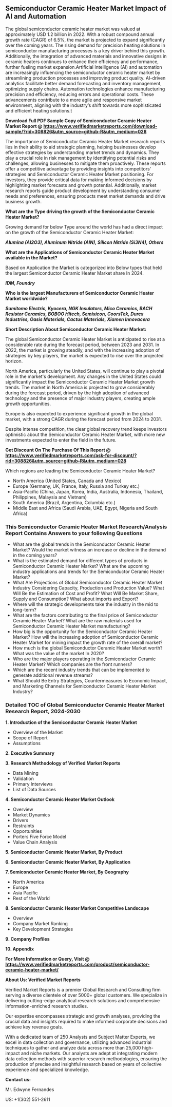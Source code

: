 <h2>Semiconductor Ceramic Heater Market Impact of AI and Automation</h2>The global semiconductor ceramic heater market was valued at approximately USD 1.2 billion in 2022. With a robust compound annual growth rate (CAGR) of 6.5%, the market is projected to expand significantly over the coming years. The rising demand for precision heating solutions in semiconductor manufacturing processes is a key driver behind this growth. Additionally, the integration of advanced materials and innovative designs in ceramic heaters continues to enhance their efficiency and performance, further fueling market expansion.Artificial Intelligence (AI) and automation are increasingly influencing the semiconductor ceramic heater market by streamlining production processes and improving product quality. AI-driven analytics facilitate better demand forecasting and inventory management, optimizing supply chains. Automation technologies enhance manufacturing precision and efficiency, reducing errors and operational costs. These advancements contribute to a more agile and responsive market environment, aligning with the industry’s shift towards more sophisticated and efficient heating solutions.t</p><p id="" class=""><strong>Download Full PDF Sample Copy of Semiconductor Ceramic Heater Market Report @ <a href="https://www.verifiedmarketreports.com/download-sample/?rid=308826&utm_source=github-R&utm_medium=028" target="_blank">https://www.verifiedmarketreports.com/download-sample/?rid=308826&utm_source=github-R&utm_medium=028</a></strong></p><p>The importance of&nbsp;Semiconductor Ceramic Heater Market research reports lies in their ability to aid strategic planning, helping businesses develop effective strategies by understanding market trends and dynamics. They play a crucial role in risk management by identifying potential risks and challenges, allowing businesses to mitigate them proactively. These reports offer a competitive advantage by providing insights into competitors' strategies and Semiconductor Ceramic Heater Market positioning. For investors, they provide critical data for making informed decisions by highlighting market forecasts and growth potential. Additionally, market research reports guide product development by understanding consumer needs and preferences, ensuring products meet market demands and drive business growth.</p><p><strong>What are the&nbsp;Type driving the growth of the Semiconductor Ceramic Heater Market?</strong></p><p id="" class="">Growing demand for below Type around the world has had a direct impact on the growth of the Semiconductor Ceramic Heater Market:</p><em><strong>Alumina (Al2O3), Aluminum Nitride (AlN), Silicon Nitride (Si3N4), Others</strong></em></p><strong>What are the&nbsp;Applications&nbsp;of Semiconductor Ceramic Heater Market available in the Market?</strong></p><p id="" class="">Based on Application the Market is categorized into Below types that held the largest Semiconductor Ceramic Heater Market share In 2024.</p><em><strong>IDM, Foundry</strong></em></p><strong>Who is the largest Manufacturers of Semiconductor Ceramic Heater Market worldwide?</strong></p><p><em><strong>Sumitomo Electric, Kyocera, NGK Insulators, Mico Ceramics, BACH Resistor Ceramics, BOBOO Hitech, Semixicon, CoorsTek, Durex Industries, Oasis Materials, Cactus Materials, Xiamen Innovacera</strong></em></p><p id="" class=""><strong>Short Description About Semiconductor Ceramic Heater Market:</strong></p><p>The global Semiconductor Ceramic Heater Market is anticipated to rise at a considerable rate during the forecast period, between 2023 and 2031. In 2022, the market is growing steadily, and with the increasing adoption of strategies by key players, the market is expected to rise over the projected horizon.</p><p>North America, particularly the United States, will continue to play a pivotal role in the market's development. Any changes in the United States could significantly impact the Semiconductor Ceramic Heater Market growth trends. The market in North America is projected to grow considerably during the forecast period, driven by the high adoption of advanced technology and the presence of major industry players, creating ample growth opportunities.</p><p>Europe is also expected to experience significant growth in the global market, with a strong CAGR during the forecast period from 2024 to 2031.</p><p>Despite intense competition, the clear global recovery trend keeps investors optimistic about the Semiconductor Ceramic Heater Market, with more new investments expected to enter the field in the future.</p><p id="" class=""><strong>Get Discount On The Purchase Of This Report @ <a href="https://www.verifiedmarketreports.com/ask-for-discount/?rid=308826&utm_source=github-R&utm_medium=028" target="_blank">https://www.verifiedmarketreports.com/ask-for-discount/?rid=308826&utm_source=github-R&utm_medium=028</a></strong></p>Which regions are leading the Semiconductor Ceramic Heater Market?</p><ul><li>North America (United States, Canada and Mexico)</li><li>Europe (Germany, UK, France, Italy, Russia and Turkey etc.)</li><li>Asia-Pacific (China, Japan, Korea, India, Australia, Indonesia, Thailand, Philippines, Malaysia and Vietnam)</li><li>South America (Brazil, Argentina, Columbia etc.)</li><li>Middle East and Africa (Saudi Arabia, UAE, Egypt, Nigeria and South Africa)</li></ul><h3 id="" class="">This Semiconductor Ceramic Heater Market Research/Analysis Report Contains Answers to your following Questions</h3><ul><li>What are the global trends in the Semiconductor Ceramic Heater Market? Would the market witness an increase or decline in the demand in the coming years?</li><li>What is the estimated demand for different types of products in Semiconductor Ceramic Heater Market? What are the upcoming industry applications and trends for the Semiconductor Ceramic Heater Market?</li><li>What Are Projections of Global Semiconductor Ceramic Heater Market Industry Considering Capacity, Production and Production Value? What Will Be the Estimation of Cost and Profit? What Will Be Market Share, Supply and Consumption? What about imports and Export?</li><li>Where will the strategic developments take the industry in the mid to long-term?</li><li>What are the factors contributing to the final price of Semiconductor Ceramic Heater Market? What are the raw materials used for Semiconductor Ceramic Heater Market manufacturing?</li><li>How big is the opportunity for the Semiconductor Ceramic Heater Market? How will the increasing adoption of Semiconductor Ceramic Heater Market for mining impact the growth rate of the overall market?</li><li>How much is the global Semiconductor Ceramic Heater Market worth? What was the value of the market In 2020?</li><li>Who are the major players operating in the Semiconductor Ceramic Heater Market? Which companies are the front runners?</li><li>Which are the recent industry trends that can be implemented to generate additional revenue streams?</li><li>What Should Be Entry Strategies, Countermeasures to Economic Impact, and Marketing Channels for Semiconductor Ceramic Heater Market Industry?</li></ul><h3 id="" class="">Detailed TOC of Global Semiconductor Ceramic Heater Market Research Report, 2024-2030</h3><p id="" class=""><strong>1. Introduction of the Semiconductor Ceramic Heater Market</strong></p><ul><li>Overview of the Market</li><li>Scope of Report</li><li>Assumptions</li></ul><p id="" class=""><strong>2. Executive Summary</strong></p><p id="" class=""><strong>3. Research Methodology of Verified Market Reports</strong></p><ul><li>Data Mining</li><li>Validation</li><li>Primary Interviews</li><li>List of Data Sources</li></ul><p id="" class=""><strong>4. Semiconductor Ceramic Heater Market Outlook</strong></p><ul><li>Overview</li><li>Market Dynamics</li><li>Drivers</li><li>Restraints</li><li>Opportunities</li><li>Porters Five Force Model</li><li>Value Chain Analysis</li></ul><p id="" class=""><strong>5. Semiconductor Ceramic Heater Market, By Product</strong></p><p id="" class=""><strong>6. Semiconductor Ceramic Heater Market, By Application</strong></p><p id="" class=""><strong>7. Semiconductor Ceramic Heater Market, By Geography</strong></p><ul><li>North America</li><li>Europe</li><li>Asia Pacific</li><li>Rest of the World</li></ul><p id="" class=""><strong>8. Semiconductor Ceramic Heater Market Competitive Landscape</strong></p><ul><li>Overview</li><li>Company Market Ranking</li><li>Key Development Strategies</li></ul><p id="" class=""><strong>9. Company Profiles</strong></p><p id="" class=""><strong>10. Appendix</strong></p><p id="" class=""><strong>For More Information or Query, Visit @ <a href="https://www.verifiedmarketreports.com/product/semiconductor-ceramic-heater-market/" target="_blank">https://www.verifiedmarketreports.com/product/semiconductor-ceramic-heater-market/</a></strong></p><p id="" class=""><strong>About Us: Verified Market Reports</strong></p><p id="" class="">Verified Market Reports is a premier Global Research and Consulting firm serving a diverse clientele of over 5000+ global customers. We specialize in delivering cutting-edge analytical research solutions and comprehensive information-enriched research studies.</p><p id="" class="">Our expertise encompasses strategic and growth analyses, providing the crucial data and insights required to make informed corporate decisions and achieve key revenue goals.</p><p id="" class="">With a dedicated team of 250 Analysts and Subject Matter Experts, we excel in data collection and governance, utilizing advanced industrial techniques to gather and analyze data across more than 25,000 high-impact and niche markets. Our analysts are adept at integrating modern data collection methods with superior research methodologies, ensuring the production of precise and insightful research based on years of collective experience and specialized knowledge.</p><p id="" class=""><strong>Contact us:</strong></p><p id="" class="">Mr. Edwyne Fernandes</p><p id="" class="">US: +1(302) 551-2611</p>
